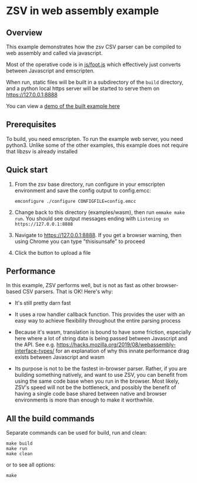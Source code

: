 # ZSV in web assembly example

## Overview

This example demonstrates how the zsv CSV parser can be compiled to web assembly and called via javascript.

Most of the operative code is in [js/foot.js](js/foot.js) which effectively just converts between Javascript and emscripten.

When run, static files will be built in a subdirectory of the `build` directory, and a python local https server
will be started to serve them on https://127.0.0.1:8888

You can view a [demo of the built example here](https://liquidaty.github.io/zsv/examples/wasm/build/)

## Prerequisites

To build, you need emscripten. To run the example web server, you need python3. Unlike some of the other examples,
this example does not require that libzsv is already installed

## Quick start

1. From the zsv base directory, run configure in your emscripten environment and save the config output
   to config.emcc:
   ```
   emconfigure ./configure CONFIGFILE=config.emcc
   ```

2. Change back to this directory (examples/wasm), then run `emmake make run`. You should see output messages
   ending with `Listening on https://127.0.0.1:8888`

3. Navigate to https://127.0.0.1:8888. If you get a browser warning, then using Chrome you can type "thisisunsafe" to proceed

4. Click the button to upload a file

## Performance
In this example, ZSV performs well, but is not as fast as other browser-based CSV parsers. That is OK! Here's why:

* It's still pretty darn fast

* It uses a row handler callback function. This provides the user with an easy way to achieve flexibility
  throughout the entire parsing process

* Because it's wasm, translation is bound to have some friction, especially here where a lot of string data
  is being passed between Javascript and the API. See e.g. https://hacks.mozilla.org/2019/08/webassembly-interface-types/
  for an explanation of why this innate performance drag exists between Javascript and wasm

* Its purpose is not to be the fastest in-browser parser. Rather, if you are building something natively, and want
  to use ZSV, you can benefit from using the same code base when you run in the browser. Most likely, ZSV's speed
  will not be the bottleneck, and possibly the benefit of having a single code base shared between native and browser
  environments is more than enough to make it worthwhile.

## All the build commands

Separate commands can be used for build, run and clean:
```
make build
make run
make clean
```
or to see all options:
```
make
```
